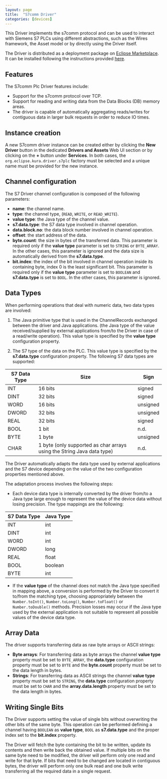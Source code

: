 ```yaml
---
layout: page
title:  "S7comm Driver"
categories: [devices]
---
```


This Driver implements the s7comm protocol and can be used to interact with Siemens S7 PLCs using different abstractions, such as the Wires framework, the Asset model or by directly using the Driver itself.

The Driver is distributed as a deployment package on [Eclipse Marketplace](https://marketplace.eclipse.org/content/s7-driver-kura).
It can be installed following the instructions provided [here](/kura/admin/application-management.html#installation-from-eclipse-marketplace).

## Features

The S7comm Plc Driver features include:

 - Support for the s7comm protocol over TCP.
 - Support for reading and writing data from the Data Blocks (DB) memory areas.
 - The driver is capable of automatically aggregating reads/writes for contiguous data in larger bulk requests in order to reduce IO times.

## Instance creation

A new S7comm driver instance can be created either by clicking the **New Driver** button in the dedicated **Drivers and Assets** Web UI section or by clicking on the **+** button under **Services**. In both cases, the `org.eclipse.kura.driver.s7plc` factory must be selected and a unique name must be provided for the new instance.

## Channel configuration

The S7 Driver channel configuration is composed of the following parameters:

 - **name**: the channel name.
 - **type**: the channel type, (`READ`, `WRITE`, or `READ_WRITE`).
 - **value type**: the Java type of the channel value.
 - **s7.data.type**: the S7 data type involved in channel operation.
 - **data.block.no**: the data block number involved in channel operation.
 - **offset**: the start address of the data.
 - **byte.count**: the size in bytes of the transferred data. This parameter is required only if the **value type** parameter is set to `STRING` or `BYTE_ARRAY`. In the other cases, this parameter is ignored and the data size is automatically derived from the **s7.data.type**.
 - **bit.index**: the index of the bit involved in channel operation inside its containing byte, index 0 is the least significant bit. This parameter is required only if the **value type** parameter is set to `BOOLEAN` and **s7.data.type** is set to `BOOL`. In the other cases, this parameter is ignored.

## Data Types

When performing operations that deal with numeric data, two data types are involved:

1. The Java primitive type that is used in the ChannelRecords exchanged between the driver and  Java applications. (the Java type of the value received/supplied by external applications from/to the Driver in case of a read/write operation). This value type is specified by the **value type** configuration property.

2. The S7 type of the data on the PLC. This value type is specified by the **s7.data.type** configuration property. The following S7 data types are supported:

| S7 Data Type | Size                                                                   | Sign     |
|--------------|------------------------------------------------------------------------|----------|
| INT          | 16 bits                                                                | signed   |
| DINT         | 32 bits                                                                | signed   |
| WORD         | 16 bits                                                                | unsigned |
| DWORD        | 32 bits                                                                | unsigned |
| REAL         | 32 bits                                                                | signed   |
| BOOL         | 1 bit                                                                  | n.d.     |
| BYTE         | 1 byte                                                                 | unsigned |
| CHAR         | 1 byte (only supported as char arrays using the String Java data type) | n.d.     |

The Driver automatically adapts the data type used by external applications and the S7 device depending on the value of the two configuration properties mentioned above.

The adaptation process involves the following steps:

- Each device data type is internally converted by the driver from/to a Java type large enough to represent the value of the device data without losing precision. The type mappings are the following:

| S7 Data Type | Java Type |
|--------------|-----------|
| INT          | int       |
| DINT         | int       |
| WORD         | int       |
| DWORD        | long      |
| REAL         | float     |
| BOOL         | boolean   |
| BYTE         | int       |

- If the **value type** of the channel does not match the Java type specified in mapping above, a conversion is performed by the Driver to convert it to/from the matching type, choosing appropriately between the `Number.toInt()`, `Number.toLong()`, `Number.toFloat()` or `Number.toDouble()` methods.
Precision losses may occur if the Java type used by the external application is not suitable to represent all possible values of the device data type.

## Array Data

The driver supports transferring data as raw byte arrays or ASCII strings:

 - **Byte arrays**: For transferring data as byte arrays the channel **value type** property must be set to `BYTE_ARRAY`, the **data.type** configuration property must be set to `BYTE` and the **byte.count** property must be set to the data length in bytes.
 - **Strings**: For transferring data as ASCII strings the channel **value type** property must be set to `STRING`, the **data.type** configuration property must be set to `CHAR` and the **array.data.length** property must be set to the data length in bytes.

## Writing Single Bits

The Driver supports setting the value of single bits without overwriting the other bits of the same byte.
This operation can be performed defining a channel having `BOOLEAN` as **value type**, `BOOL` as **s7.data.type** and the proper index set to the **bit.index** property.

The Driver will fetch the byte containing the bit to be written, update its contents and then write back the obtained value. If multiple bits on the same byte need to be modified, the driver will perform only one read and write for that byte. If bits that need to be changed are located in contiguous bytes, the driver will perform only one bulk read and one bulk write transferring all the required data in a single request.
